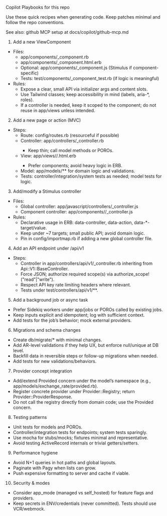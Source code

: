 Copilot Playbooks for this repo

Use these quick recipes when generating code. Keep patches minimal and follow the repo conventions.

See also: github MCP setup at docs/copilot/github-mcp.md

1) Add a new ViewComponent
- Files:
  - app/components/<name>_component.rb
  - app/components/<name>_component.html.erb
  - Optional: app/components/<name>_component.js (Stimulus if component-specific)
  - Tests: test/components/<name>_component_test.rb (if logic is meaningful)
- Rules:
  - Expose a clear, small API via initializer args and content slots.
  - Use Tailwind classes; keep accessibility in mind (labels, aria-*, roles).
  - If a controller is needed, keep it scoped to the component; do not reuse in app/views unless intended.

2) Add a new page or action (MVC)
- Steps:
  - Route: config/routes.rb (resourceful if possible)
  - Controller: app/controllers/<resource>_controller.rb
    - Keep thin; call model methods or POROs.
  - View: app/views/<resource>/<action>.html.erb
    - Prefer components; avoid heavy logic in ERB.
  - Model: app/models/** for domain logic and validations.
  - Tests: controller/integration/system tests as needed; model tests for logic.

3) Add/modify a Stimulus controller
- Files:
  - Global controller: app/javascript/controllers/<name>_controller.js
  - Component controller: app/components/<component>/<name>_controller.js
- Rules:
  - Declarative usage in ERB: data-controller, data-action, data-*-target/value.
  - Keep under ~7 targets; small public API; avoid domain logic.
  - Pin in config/importmap.rb if adding a new global controller file.

4) Add an API endpoint under /api/v1
- Steps:
  - Controller in app/controllers/api/v1/<resource>_controller.rb inheriting from Api::V1::BaseController.
  - Force JSON; authorize required scope(s) via authorize_scope!("read"|"write").
  - Respect API key rate limiting headers where relevant.
  - Tests under test/controllers/api/v1/**.

5) Add a background job or async task
- Prefer Sidekiq workers under app/jobs or POROs called by existing jobs.
- Keep inputs explicit and idempotent; log with sufficient context.
- Add tests for the job’s behavior; mock external providers.

6) Migrations and schema changes
- Create db/migrate/* with minimal changes.
- Add AR-level validations if they help UX, but enforce null/unique at DB level.
- Backfill data in reversible steps or follow-up migrations when needed.
- Add tests for new validations/behaviors.

7) Provider concept integration
- Add/extend Provided concern under the model’s namespace (e.g., app/models/exchange_rate/provided.rb).
- Register concrete provider under Provider::Registry; return Provider::ProviderResponse.
- Do not call the registry directly from domain code; use the Provided concern.

8) Testing patterns
- Unit tests for models and POROs.
- Controller/integration tests for endpoints; system tests sparingly.
- Use mocha for stubs/mocks; fixtures minimal and representative.
- Avoid testing ActiveRecord internals or trivial getters/setters.

9) Performance hygiene
- Avoid N+1 queries in hot paths and global layouts.
- Paginate with Pagy when lists can grow.
- Push expensive formatting to server and cache if viable.

10) Security & modes
- Consider app_mode (managed vs self_hosted) for feature flags and providers.
- Keep secrets in ENV/credentials (never committed). Tests should use VCR/webmock.
